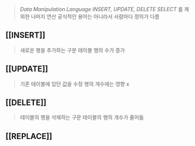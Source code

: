 >_Data Manipulation Language_
>_INSERT, UPDATE, DELETE_
>_SELECT_ 를 제외한 나머지 연산
>공식적인 용어는 아니라서 사람마다 정의가 다름


## [[INSERT]]
> 새로운 행을 추가하는 구문
> 테이블 행의 수가 증가


## [[UPDATE]]
> 기존 테이블에 있던 값을 수정
> 행의 개수에는 영향 x

## [[DELETE]]
> 테이블의 행을 삭제하는 구문
> 테이블의 행의 개수가 줄어듦

## [[REPLACE]]

